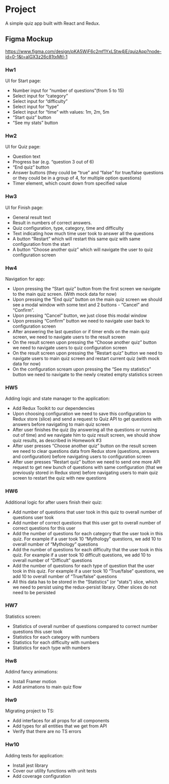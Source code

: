 # Project
A simple quiz app built with React and Redux. 

## Figma Mockup
https://www.figma.com/design/pKA5WjF6c2mf1YxLStw4jE/quizApp?node-id=0-1&t=aIGX3z26c81txMtl-1

### Hw1
UI for Start page:
+ Number input for “number of questions”(from 5 to 15)
+ Select input for “category”
+ Select input for “difficulty”
+ Select input for “type”
+ Select input for “time” with values: 1m, 2m, 5m
+ “Start quiz” button
+ “See my stats” button

### Hw2
UI for Quiz page:
+ Question text
+ Progress bar (e.g. “question 3 out of 6)
+ “End quiz” button
+ Answer buttons (they could be “true” and “false” for true/false questions or they could be in a group of 4, for multiple option questions)
+ Timer element, which count down from specified value

### Hw3
UI for Finish page:
+ General result text
+ Result in numbers of correct answers. 
+ Quiz configuration, type, category, time and difficulty
+ Text indicating how much time user took to answer all the questions
+ A button “Restart” which will restart this same quiz with same configuration from the start
+ A button “Choose another quiz” which will navigate the user to quiz configuration screen

### Hw4
Navigation for app:
+ Upon pressing the “Start quiz” button from the first screen we navigate to the main quiz screen. (With mock data for now)
+ Upon pressing the “End quiz” button on the main quiz screen we should see a modal window with some text and 2 buttons - “Cancel” and “Confirm”.
+ Upon pressing “Cancel” button, we just close this modal window
+ Upon pressing “Confirm” button we need to navigate user back to configuration screen
+ After answering the last question or if timer ends on the main quiz screen, we need to navigate users to the result screen
+ On the result screen upon pressing the “Choose another quiz” button we need to navigate users to quiz configuration screen
+ On the result screen upon pressing the “Restart quiz” button we need to navigate users to main quiz screen and restart current quiz (with mock data for now)
+ On the configuration scream upon pressing the “See my statistics” button we need to navigate to the newly created empty statistics screen

### HW5  
Adding logic and state manager to the application:
+ Add Redux Toolkit to our dependencies
+ Upon choosing configuration we need to save this configuration to Redux store (slice) and send a request to Quiz API to get questions with answers before navigating to main quiz screen
+ After user finishes the quiz (by answering all the questions or running out of time) and we navigate him to quiz result screen, we should show quiz results, as described in Homework #3
+ After user presses “Choose another quiz” button on the result screen we need to clear questions data from Redux store (questions, answers and configuration) before navigating users to configuration screen
+ After user presses “Restart quiz” button we need to send one more API request to get new bunch of questions with same configuration (that we previously stored in Redux store) before navigating users to main quiz screen to restart the quiz with new questions
  
### HW6 
Additional logic for after users finish their quiz:
+ Add number of questions that user took in this quiz to overall number of questions user took
+ Add number of correct questions that this user got to overall number of correct questions for this user
+ Add the number of questions for each category that the user took in this quiz. For example if a user took 10 “Mythology” questions, we add 10 to overall number of “Mythology” questions
+ Add the number of questions for each difficulty that the user took in this quiz. For example if a user took 10 difficult questions, we add 10 to overall number of “Difficult” questions
+ Add the number of questions for each type of question that the user took in this quiz. For example if a user took 10 “True/false” questions, we add 10 to overall number of “True/false” questions
+ All this data has to be stored in the “Statistics” (or “stats”) slice, which we need to persist using the redux-persist library. Other slices do not need to be persisted

### HW7
Statistics screen:
+ Statistics of overall number of questions compared to correct number questions this user took
+ Statistics for each category with numbers
+ Statistics for each difficulty with numbers
+ Statistics for each type with numbers

### Hw8
Addind fancy animations:
+ Install Framer motion
+ Add animations to main quiz flow

### Hw9
Migrating project to TS:
+ Add interfaces for all props for all components
+ Add types for all entities that we get from API
+ Verify that there are no TS errors

### Hw10
Adding tests for application:
+ Install jest library
+ Cover our utility functions with unit tests
+ Add coverage configuration
